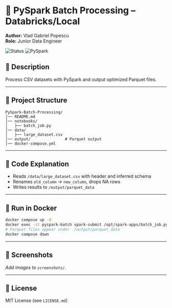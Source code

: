 # 🚀 PySpark Batch Processing – Databricks/Local
**Author:** Vlad Gabriel Popescu  
**Role:** Junior Data Engineer  

![Status](https://img.shields.io/badge/status-active-brightgreen)
![PySpark](https://img.shields.io/badge/PySpark-ready-orange)

## 📌 Description
Process CSV datasets with PySpark and output optimized Parquet files.

---

## 📂 Project Structure
```
PySpark-Batch-Processing/
│── README.md
│── notebooks/
│   ├── batch_job.py
│── data/
│   ├── large_dataset.csv
│── output/               # Parquet output
│── docker-compose.yml
```

---

## 📜 Code Explanation
- Reads `/data/large_dataset.csv` with header and inferred schema
- Renames `old_column` → `new_column`, drops NA rows
- Writes results to `/output/parquet_data`

---

## 🚀 Run in Docker
```bash
docker compose up -d
docker exec -it pyspark-batch spark-submit /opt/spark-apps/batch_job.py
# Parquet files appear under ./output/parquet_data
docker compose down
```

---

## 📸 Screenshots
_Add images to `screenshots/`._

---

## 📜 License
MIT License (see `LICENSE.md`)

